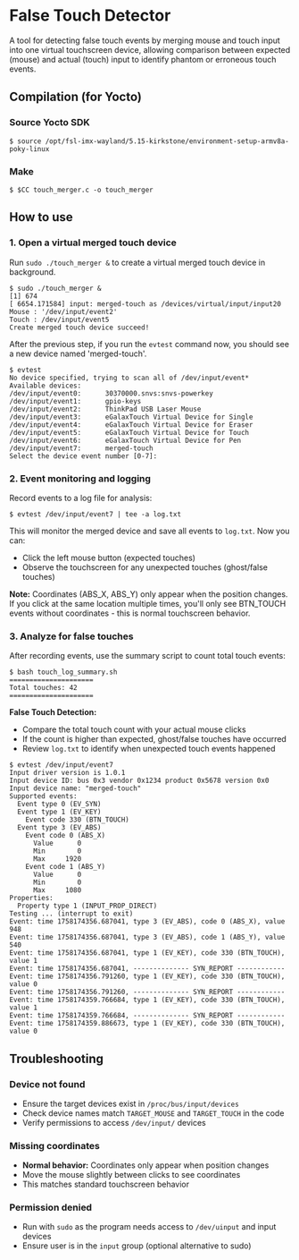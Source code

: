 # False Touch Detector
A tool for detecting false touch events by merging mouse and touch input into one virtual touchscreen device, allowing comparison between expected (mouse) and actual (touch) input to identify phantom or erroneous touch events.

## Compilation (for Yocto)

### Source Yocto SDK
```shell
$ source /opt/fsl-imx-wayland/5.15-kirkstone/environment-setup-armv8a-poky-linux
```

### Make
```shell
$ $CC touch_merger.c -o touch_merger
```

## How to use

### 1. Open a virtual merged touch device
Run `sudo ./touch_merger &` to create a virtual merged touch device in background.
```
$ sudo ./touch_merger &
[1] 674
[ 6654.171584] input: merged-touch as /devices/virtual/input/input20
Mouse : '/dev/input/event2'
Touch : /dev/input/event5
Create merged touch device succeed!
```

After the previous step, if you run the `evtest` command now, you should see a new device named 'merged-touch'.
```shell
$ evtest
No device specified, trying to scan all of /dev/input/event*
Available devices:
/dev/input/event0:      30370000.snvs:snvs-powerkey
/dev/input/event1:      gpio-keys
/dev/input/event2:      ThinkPad USB Laser Mouse
/dev/input/event3:      eGalaxTouch Virtual Device for Single
/dev/input/event4:      eGalaxTouch Virtual Device for Eraser
/dev/input/event5:      eGalaxTouch Virtual Device for Touch
/dev/input/event6:      eGalaxTouch Virtual Device for Pen
/dev/input/event7:      merged-touch
Select the device event number [0-7]:
```

### 2. Event monitoring and logging
Record events to a log file for analysis:
```shell
$ evtest /dev/input/event7 | tee -a log.txt
```

This will monitor the merged device and save all events to `log.txt`. Now you can:
- Click the left mouse button (expected touches)
- Observe the touchscreen for any unexpected touches (ghost/false touches)

**Note:** Coordinates (ABS_X, ABS_Y) only appear when the position changes. If you click at the same location multiple times, you'll only see BTN_TOUCH events without coordinates - this is normal touchscreen behavior.

### 3. Analyze for false touches
After recording events, use the summary script to count total touch events:
```shell
$ bash touch_log_summary.sh
=====================
Total touches: 42
=====================
```

**False Touch Detection:**
- Compare the total touch count with your actual mouse clicks
- If the count is higher than expected, ghost/false touches have occurred
- Review `log.txt` to identify when unexpected touch events happened

```shell
$ evtest /dev/input/event7
Input driver version is 1.0.1
Input device ID: bus 0x3 vendor 0x1234 product 0x5678 version 0x0
Input device name: "merged-touch"
Supported events:
  Event type 0 (EV_SYN)
  Event type 1 (EV_KEY)
    Event code 330 (BTN_TOUCH)
  Event type 3 (EV_ABS)
    Event code 0 (ABS_X)
      Value      0
      Min        0
      Max     1920
    Event code 1 (ABS_Y)
      Value      0
      Min        0
      Max     1080
Properties:
  Property type 1 (INPUT_PROP_DIRECT)
Testing ... (interrupt to exit)
Event: time 1758174356.687041, type 3 (EV_ABS), code 0 (ABS_X), value 948
Event: time 1758174356.687041, type 3 (EV_ABS), code 1 (ABS_Y), value 540
Event: time 1758174356.687041, type 1 (EV_KEY), code 330 (BTN_TOUCH), value 1
Event: time 1758174356.687041, -------------- SYN_REPORT ------------
Event: time 1758174356.791260, type 1 (EV_KEY), code 330 (BTN_TOUCH), value 0
Event: time 1758174356.791260, -------------- SYN_REPORT ------------
Event: time 1758174359.766684, type 1 (EV_KEY), code 330 (BTN_TOUCH), value 1
Event: time 1758174359.766684, -------------- SYN_REPORT ------------
Event: time 1758174359.886673, type 1 (EV_KEY), code 330 (BTN_TOUCH), value 0
```

## Troubleshooting

### Device not found
- Ensure the target devices exist in `/proc/bus/input/devices`
- Check device names match `TARGET_MOUSE` and `TARGET_TOUCH` in the code
- Verify permissions to access `/dev/input/` devices

### Missing coordinates
- **Normal behavior:** Coordinates only appear when position changes
- Move the mouse slightly between clicks to see coordinates
- This matches standard touchscreen behavior

### Permission denied
- Run with `sudo` as the program needs access to `/dev/uinput` and input devices
- Ensure user is in the `input` group (optional alternative to sudo)

